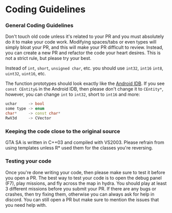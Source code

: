 # Coding Guidelines


### General Coding Guidelines

Don't touch old code unless it's related to your PR and you must absolutely do it to make your code work. Modifying spaces/tabs or even types will simply bloat your PR, and this will make your PR difficult to review. Instead, you can create a new PR and refactor the code your heart desires. This is not a strict rule, but please try your best.

Instead of `int`, `short`, `unsigned char`, etc. you should use `int32`, `int16` `int8`, `uint32`, `uint16`, etc.

The function prototypes should look exactly like the [Android IDB](https://www.youtube.com/watch?v=dQw4w9WgXcQ). If you see `const CEntity&` in the Android IDB, then please don't change it to `CEntity*`, however, you can change `int` to `int32`, short to `int16` and more:

```C++
uchar     -> bool
some type -> enum
char*     -> const char*
RwV3d     -> CVector
```

### Keeping the code close to the original source

GTA SA is written in C++03 and compiled with VS2003. Please refrain from using templates unless R* used them for the classes you're reversing.

### Testing your code

Once you're done writing your code, then please make sure to test it before you open a PR. The best way to test your code is to open the debug panel (F7), play missions, and fly across the map in hydra. You should play at least 3 different missions before you submit your PR. If there are any bugs or crashes, then try fixing them, otherwise you can always ask for help in discord. You can still open a PR but make sure to mention the issues that you need help with.

